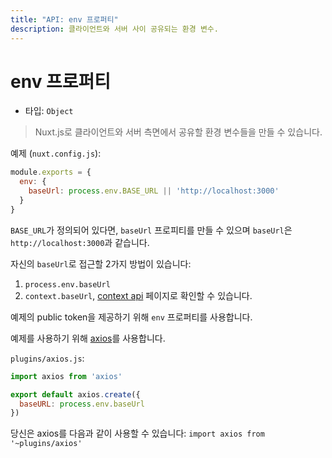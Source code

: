 ```yaml
---
title: "API: env 프로퍼티"
description: 클라이언트와 서버 사이 공유되는 환경 변수.
---
```


# env 프로퍼티

- 타입: `Object`

> Nuxt.js로 클라이언트와 서버 측면에서 공유할 환경 변수들을 만들 수 있습니다.

예제 (`nuxt.config.js`):

```js
module.exports = {
  env: {
    baseUrl: process.env.BASE_URL || 'http://localhost:3000'
  }
}
```

`BASE_URL`가 정의되어 있다면, `baseUrl` 프로피티를 만들 수 있으며 `baseUrl`은 `http://localhost:3000`과 같습니다.

자신의 `baseUrl`로 접근할 2가지 방법이 있습니다:
1. `process.env.baseUrl`
2. `context.baseUrl`, [context api](/api#context) 페이지로 확인할 수 있습니다.

예제의 public token을 제공하기 위해 `env` 프로퍼티를 사용합니다.

예제를 사용하기 위해 [axios](https://github.com/mzabriskie/axios)를 사용합니다.

`plugins/axios.js`:
```js
import axios from 'axios'

export default axios.create({
  baseURL: process.env.baseUrl
})
```

당신은 axios를 다음과 같이 사용할 수 있습니다: `import axios from '~plugins/axios'`
